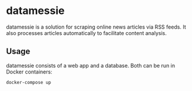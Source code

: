 # datamessie

datamessie is a solution for scraping online news articles via RSS feeds. It also processes articles automatically to facilitate content analysis.

## Usage

datamessie consists of a web app and a database. Both can be run in Docker containers:
```bash
docker-compose up
```

